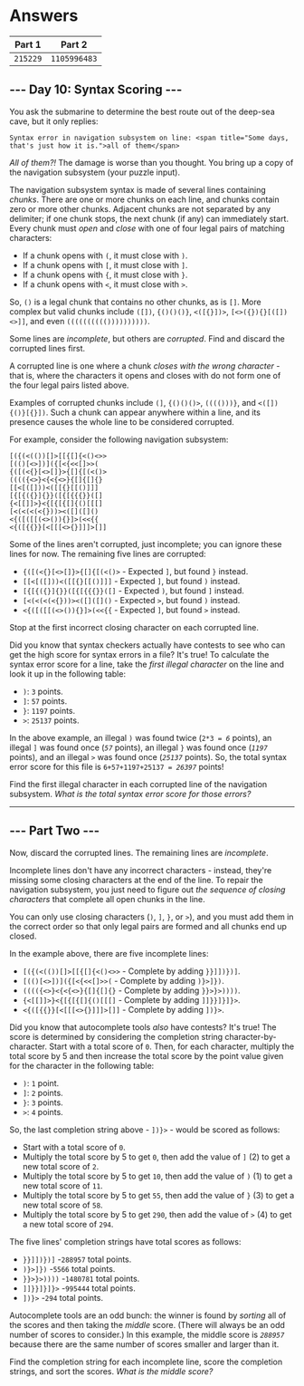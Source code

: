 # Answers

|  Part 1  |    Part 2    |
| -------- | ------------ |
| `215229` | `1105996483` |

## --- Day 10: Syntax Scoring ---

You ask the submarine to determine the best route out of the deep-sea cave, but it only replies:

```
Syntax error in navigation subsystem on line: <span title="Some days, that's just how it is.">all of them</span>
```

_All of them?!_ The damage is worse than you thought. You bring up a copy of the navigation subsystem (your puzzle input).

The navigation subsystem syntax is made of several lines containing _chunks_. There are one or more chunks on each line, and chunks contain zero or more other chunks. Adjacent chunks are not separated by any delimiter; if one chunk stops, the next chunk (if any) can immediately start. Every chunk must _open_ and _close_ with one of four legal pairs of matching characters:

* If a chunk opens with `(`, it must close with `)`.
* If a chunk opens with `[`, it must close with `]`.
* If a chunk opens with `{`, it must close with `}`.
* If a chunk opens with `<`, it must close with `>`.

So, `()` is a legal chunk that contains no other chunks, as is `[]`. More complex but valid chunks include `([])`, `{()()()}`, `<([{}])>`, `[<>({}){}[([])<>]]`, and even `(((((((((())))))))))`.

Some lines are _incomplete_, but others are _corrupted_. Find and discard the corrupted lines first.

A corrupted line is one where a chunk _closes with the wrong character_ - that is, where the characters it opens and closes with do not form one of the four legal pairs listed above.

Examples of corrupted chunks include `(]`, `{()()()>`, `(((()))}`, and `<([]){()}[{}])`. Such a chunk can appear anywhere within a line, and its presence causes the whole line to be considered corrupted.

For example, consider the following navigation subsystem:

```
[({(<(())[]>[[{[]{<()<>>
[(()[<>])]({[<{<<[]>>(
{([(<{}[<>[]}>{[]{[(<()>
(((({<>}<{<{<>}{[]{[]{}
[[<[([]))<([[{}[[()]]]
[{[{({}]{}}([{[{{{}}([]
{<[[]]>}<{[{[{[]{()[[[]
[<(<(<(<{}))><([]([]()
<{([([[(<>()){}]>(<<{{
<{([{{}}[<[[[<>{}]]]>[]]
```

Some of the lines aren't corrupted, just incomplete; you can ignore these lines for now. The remaining five lines are corrupted:

* `{([(<{}[<>[]}>{[]{[(<()>` - Expected `]`, but found `}` instead.
* `[[<[([]))<([[{}[[()]]]` - Expected `]`, but found `)` instead.
* `[{[{({}]{}}([{[{{{}}([]` - Expected `)`, but found `]` instead.
* `[<(<(<(<{}))><([]([]()` - Expected `>`, but found `)` instead.
* `<{([([[(<>()){}]>(<<{{` - Expected `]`, but found `>` instead.

Stop at the first incorrect closing character on each corrupted line.

Did you know that syntax checkers actually have contests to see who can get the high score for syntax errors in a file? It's true! To calculate the syntax error score for a line, take the _first illegal character_ on the line and look it up in the following table:

* `)`: `3` points.
* `]`: `57` points.
* `}`: `1197` points.
* `>`: `25137` points.

In the above example, an illegal `)` was found twice (`2*3 = `_`6`_ points), an illegal `]` was found once (_`57`_ points), an illegal `}` was found once (_`1197`_ points), and an illegal `>` was found once (_`25137`_ points). So, the total syntax error score for this file is `6+57+1197+25137 = `_`26397`_ points!

Find the first illegal character in each corrupted line of the navigation subsystem. _What is the total syntax error score for those errors?_

-----------------

## --- Part Two ---

Now, discard the corrupted lines. The remaining lines are _incomplete_.

Incomplete lines don't have any incorrect characters - instead, they're missing some closing characters at the end of the line. To repair the navigation subsystem, you just need to figure out _the sequence of closing characters_ that complete all open chunks in the line.

You can only use closing characters (`)`, `]`, `}`, or `>`), and you must add them in the correct order so that only legal pairs are formed and all chunks end up closed.

In the example above, there are five incomplete lines:

* `[({(<(())[]>[[{[]{<()<>>` - Complete by adding `}}]])})]`.
* `[(()[<>])]({[<{<<[]>>(` - Complete by adding `)}>]})`.
* `(((({<>}<{<{<>}{[]{[]{}` - Complete by adding `}}>}>))))`.
* `{<[[]]>}<{[{[{[]{()[[[]` - Complete by adding `]]}}]}]}>`.
* `<{([{{}}[<[[[<>{}]]]>[]]` - Complete by adding `])}>`.

Did you know that autocomplete tools _also_ have contests? It's true! The score is determined by considering the completion string character-by-character. Start with a total score of `0`. Then, for each character, multiply the total score by 5 and then increase the total score by the point value given for the character in the following table:

* `)`: `1` point.
* `]`: `2` points.
* `}`: `3` points.
* `>`: `4` points.

So, the last completion string above - `])}>` - would be scored as follows:

* Start with a total score of `0`.
* Multiply the total score by 5 to get `0`, then add the value of `]` (2) to get a new total score of `2`.
* Multiply the total score by 5 to get `10`, then add the value of `)` (1) to get a new total score of `11`.
* Multiply the total score by 5 to get `55`, then add the value of `}` (3) to get a new total score of `58`.
* Multiply the total score by 5 to get `290`, then add the value of `>` (4) to get a new total score of `294`.

The five lines' completion strings have total scores as follows:

* `}}]])})]` -`288957` total points.
* `)}>]})` -`5566` total points.
* `}}>}>))))` -`1480781` total points.
* `]]}}]}]}>` -`995444` total points.
* `])}>` -`294` total points.

Autocomplete tools are an odd bunch: the winner is found by _sorting_ all of the scores and then taking the _middle_ score. (There will always be an odd number of scores to consider.) In this example, the middle score is _`288957`_ because there are the same number of scores smaller and larger than it.

Find the completion string for each incomplete line, score the completion strings, and sort the scores. _What is the middle score?_